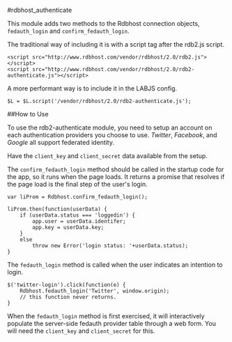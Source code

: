 


#rdbhost_authenticate

This module adds two methods to the Rdbhost connection objects, `fedauth_login` and `confirm_fedauth_login`.

The traditional way of including it is with a script tag after the rdb2.js script.

    <script src="http://www.rdbhost.com/vendor/rdbhost/2.0/rdb2.js"></script>
    <script src="http://www.rdbhost.com/vendor/rdbhost/2.0/rdb2-authenticate.js"></script>

A more performant way is to include it in the LABJS config.

    $L = $L.script('/vendor/rdbhost/2.0/rdb2-authenticate.js');

##How to Use

To use the rdb2-authenticate module, you need to setup an account on each authentication providers you choose to use.  _Twitter_, _Facebook_, and _Google_ all support federated identity.

Have the `client_key` and `client_secret` data available from the setup.


The `confirm_fedauth_login` method should be called in the startup code for the app, so it runs when the page loads.  It returns a promise that resolves if the page load is the final step of the user's login.   

    var liProm = Rdbhost.confirm_fedauth_login();

    liProm.then(function(userData) {
        if (userData.status === 'loggedin') {
            app.user = userData.identifer;
            app.key = userData.key;
        }
        else
            throw new Error('login status: '+userData.status);
    }

The `fedauth_login` method is called when the user indicates an intention to login.

    $('twitter-login').click(function(e) {
        Rdbhost.fedauth_login('Twitter', window.origin);
        // this function never returns.
    }


When the `fedauth_login` method is first exercised, it will interactively populate the server-side fedauth provider table through a web form.  You will need the `client_key` and `client_secret` for this.
